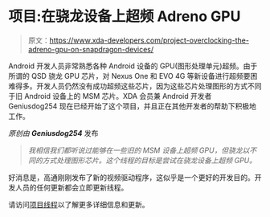 # 项目:在骁龙设备上超频 Adreno GPU

> 原文：<https://www.xda-developers.com/project-overclocking-the-adreno-gpu-on-snapdragon-devices/>

Android 开发人员非常熟悉各种 Android 设备的 GPU(图形处理单元)超频。由于所谓的 QSD 骁龙 GPU 芯片，对 Nexus One 和 EVO 4G 等新设备进行超频要困难得多。开发人员仍然没有成功超频这些芯片，因为这些芯片处理图形的方式不同于旧 Android 设备上的 MSM 芯片。XDA 会员兼 Android 开发者 Geniusdog254 现在已经开始了这个项目，并且正在其他开发者的帮助下积极地工作。

*原创由* ***Geniusdog254*** 发布

> *我相信我们都听说过能够在一些旧的 MSM 设备上超频 GPU，但骁龙以不同的方式处理图形芯片。这个线程的目标是尝试在骁龙设备上超频 GPU。*

好消息是，高通刚刚发布了新的视频驱动程序，这似乎是一个更好的开发目的。开发人员的任何更新都会立即更新线程。

请访问[项目线程](http://forum.xda-developers.com/showthread.php?t=710850&page=3)以了解更多详细信息和更新。